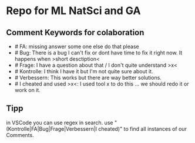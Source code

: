 # Repo for ML NatSci and GA

## Comment Keywords for colaboration

- \# FA: missing answer some one else do that please
- \# Bug: There is a bug I can't fix or dont have time to fix it right now. It happens when >short desctiption<
- \# Frage: I have a question about that / I don't quite understand >x<
- \# Kontrolle: I think I have it but I'm not quite sure about it.  
- \# Verbessern: This works but there are way better solutions.
- \# I cheated and used >x<: I used tool x to do this ... we should redo it or work on it.

## Tipp

in VSCode you can use regex in search. use "(Kontrolle|FA|Bug|Frage|Verbessern|I cheated)" to find all instances of our Comments.